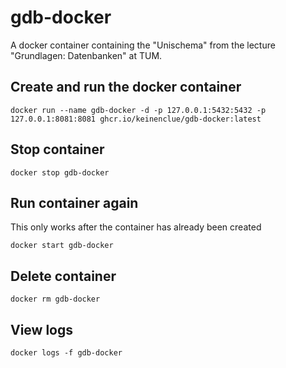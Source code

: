 # gdb-docker
A docker container containing the "Unischema" from the lecture "Grundlagen: Datenbanken" at TUM.

## Create and run the docker container
```
docker run --name gdb-docker -d -p 127.0.0.1:5432:5432 -p 127.0.0.1:8081:8081 ghcr.io/keinenclue/gdb-docker:latest
```

## Stop container
```
docker stop gdb-docker
```

## Run container again
This only works after the container has already been created
```
docker start gdb-docker
```

## Delete container
```
docker rm gdb-docker
```

## View logs
```
docker logs -f gdb-docker
```
